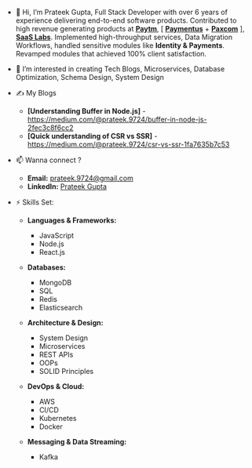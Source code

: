 - 👋 Hi, I’m Prateek Gupta, Full Stack Developer with over 6 years of experience delivering end-to-end software products.
      Contributed to high revenue generating products at [**Paytm**](https://paytm.com/), [ [**Paymentus**](https://www.paymentus.com/) + [**Paxcom**](https://paxcom.ai/) ], [**SaaS Labs**](https://www.saaslabs.co/).
      Implemented high-throughput services, Data Migration Workflows, handled sensitive modules like **Identity & Payments**.
      Revamped modules that achieved 100% client satisfaction.
  
- 👀 I’m interested in creating Tech Blogs, Microservices, Database Optimization, Schema Design, System Design
- ✍️ My Blogs
     - **[Understanding Buffer in Node.js]** - https://medium.com/@prateek.9724/buffer-in-node-js-2fec3c8f6cc2
     - **[Quick understanding of CSR vs SSR]** - https://medium.com/@prateek.9724/csr-vs-ssr-1fa7635b7c53
- 📫 Wanna connect ?  
     - **Email:** [prateek.9724@gmail.com](mailto:prateek.9724@gmail.com)
     - **LinkedIn:** [Prateek Gupta](https://www.linkedin.com/in/prateekgupta24)

- ⚡ Skills Set:
    - **Languages & Frameworks:**
      - JavaScript
      - Node.js
      - React.js

    - **Databases:**
      - MongoDB
      - SQL
      - Redis
      - Elasticsearch

    - **Architecture & Design:**
      - System Design
      - Microservices
      - REST APIs
      - OOPs
      - SOLID Principles

    - **DevOps & Cloud:**
      - AWS
      - CI/CD
      - Kubernetes
      - Docker

    - **Messaging & Data Streaming:**
      - Kafka


